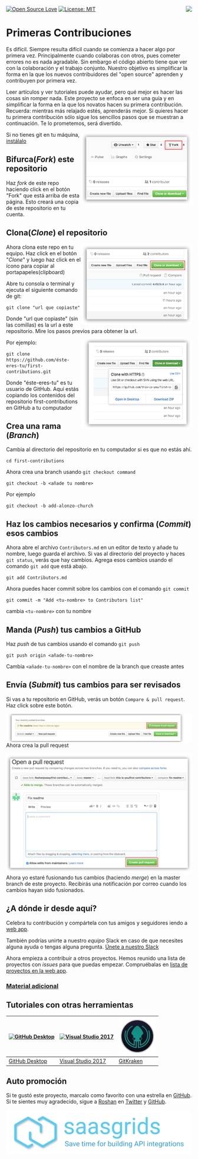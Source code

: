 ﻿[![Open Source Love](https://badges.frapsoft.com/os/v1/open-source.svg?v=103)](https://github.com/ellerbrock/open-source-badges/)
[<img align="right" src="https://firstcontributions.herokuapp.com/badge.svg">](https://firstcontributions.herokuapp.com)
[![License: MIT](https://img.shields.io/badge/License-MIT-green.svg)](https://opensource.org/licenses/MIT)

# Primeras Contribuciones

Es difícil. Siempre resulta difícil cuando se comienza a hacer algo por primera vez. 
Principalmente cuando colaboras con otros, pues cometer errores no es nada agradable.
Sin embargo el código abierto tiene que ver con la colaboración y el trabajo conjunto. 
Nuestro objetivo es simplificar la forma en la que los nuevos contribuidores del 
"open source" aprenden y contribuyen por primera vez.

Leer artículos y ver tutoriales puede ayudar, pero qué mejor es hacer las cosas
sin romper nada. Este proyecto se enfoca en ser una guía y en simplificar la 
forma en la que los novatos hacen su primera contribución. Recuerda: mientras 
más relajado estés, aprenderás mejor. Si quieres hacer tu primera contribución 
sólo sigue los sencillos pasos que se muestran a continuación. 
Te lo prometemos, será divertido. 

<img align="right" width="300" src="../assets/fork.png" alt="fork de éste repositorio" />

Si no tienes git en tu máquina, [ instálalo ]( https://help.github.com/articles/set-up-git/ )

## Bifurca(*Fork*) este repositorio

Haz *fork* de este repo haciendo click en el botón "Fork" que está arriba de esta página.
Esto creará una copia de este repositorio en tu cuenta.

## Clona(*Clone*) el repositorio

<img align="right" width="300" src="../assets/clone.png" alt="clonar este repositorio" />

Ahora clona este repo en tu equipo. Haz click en el botón "*Clone*" y luego haz click en el ícono para copiar al portapapeles(clipboard)

Abre tu consola o terminal y ejecuta el siguiente comando de git:

```
git clone "url que copiaste"
```
Donde "url que copiaste" (sin las comillas) es la url a este repositorio. Mire los pasos previos para obtener la url.

<img align="right" width="300" src="../assets/copy-to-clipboard.png" alt="copiar URL a clipboard" />

Por ejemplo:
```
git clone https://github.com/éste-eres-tu/first-contributions.git
```
Donde "éste-eres-tu" es tu usuario de GitHub. Aquí estás copiando los contenidos del repositorio first-contributions en GitHub a tu computador

## Crea una rama (*Branch*)

Cambia al directorio del repositorio en tu computador si es que no estás ahí.

```
cd first-contributions
```

Ahora crea una branch usando `git checkout command`

```
git checkout -b <añade tu nombre>
```

Por ejemplo
```
git checkout -b add-alonzo-church
```

## Haz los cambios necesarios y confirma (*Commit*) esos cambios

Ahora abre el archivo `Contributors.md` en un editor de texto y añade tu nombre, luego guarda el archivo. Si vas al directorio del proyecto y haces `git status`, verás que hay cambios. Agrega esos cambios usando el comando `git add` que está abajo.
```
git add Contributors.md
```

Ahora puedes hacer commit sobre los cambios con el comando `git commit`
```
git commit -m "Add <tu-nombre> to Contributors list"
```
cambia `<tu-nombre>` con tu nombre

## Manda (*Push*) tus cambios a GitHub

Haz *push* de tus cambios usando el comando `git push`
```
git push origin <añade-tu-nombre>
```
Cambia `<añade-tu-nombre>` con el nombre de la branch que creaste antes

## Envía (*Submit*) tus cambios para ser revisados

Si vas a tu repositorio en GitHub, verás un botón `Compare & pull request`. Haz click sobre este botón.

<img style="float: right;" src="../assets/compare-and-pull.png" alt="crea una pull request" />

Ahora crea la pull request

<img style="float: right;" src="../assets/submit-pull.png" alt="sube la pull request" />

Ahora yo estaré fusionando tus cambios (haciendo *merge*) en la master branch de este proyecto. Recibirás una notificación por correo cuando los cambios hayan sido fusionados.


## ¿A dónde ir desde aquí?

Celebra tu contribución y compártela con tus amigos y seguidores iendo a [web app](https://roshanjossey.github.io/first-contributions/#social-share).

También podrías unirte a nuestro *equipo* Slack en caso de que necesites alguna ayuda o tengas alguna pregunta. [Únete a nuestro Slack](https://firstcontributions.herokuapp.com)

Ahora empieza a contribuir a otros proyectos. Hemos reunido una lista de proyectos con *issues* para que puedas empezar. Compruébalas en [lista de proyectos en la web app](https://roshanjossey.github.io/first-contributions/#project-list).

### [ Material adicional ](additional-material/additional-material.md)


## Tutoriales con otras herramientas

|<a href="../github-desktop-tutorial.md"><img alt="GitHub Desktop" src="https://desktop.github.com/images/desktop-icon.svg" width="100"></a>|<a href="../github-windows-vs2017-tutorial.md"><img alt="Visual Studio 2017" src="https://www.microsoft.com/net/images/vslogo.png" width="100"></a>|<a href="../gitkraken-tutorial.md"><img alt="GitKraken" src="/assets/gk-icon.png" width="100"></a>|
|---|---|---|
|[GitHub Desktop](../github-desktop-tutorial.md)|[Visual Studio 2017](../github-windows-vs2017-tutorial.md)|[GitKraken](../gitkraken-tutorial.md)|


## Auto promoción

Si te gustó este proyecto, marcalo como favorito con una estrella en [GitHub](https://github.com/Roshanjossey/first-contributions).
Si te sientes muy agradecido, sigue a [Roshan](https://roshanjossey.github.io/) en
[Twitter](https://twitter.com/sudo__bangbang) y
[GitHub](https://github.com/roshanjossey).

<a href="http://saasgrids.com"> <img alt="http://saasgrids.com" src="assets/saasgrids-banner.png" width="500"></a>
